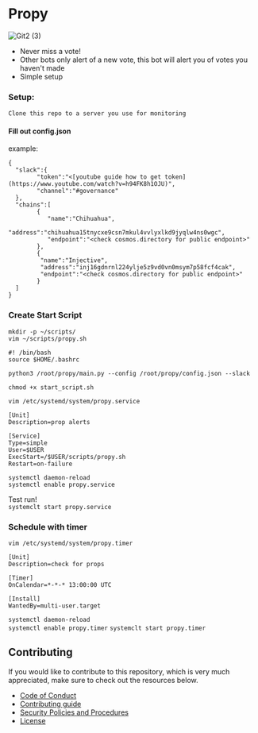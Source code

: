 # Propy

![Git2 (3)](https://user-images.githubusercontent.com/111542162/230439615-5937dd0a-4945-4279-abbf-8950cfddf0d5.png)

[discord invite]: https://discord.com/invite/tSxyyCWgYX
[discord badge]: https://img.shields.io/discord/908044702794801233
[twitter handle]: https://img.shields.io/twitter/follow/WhiteWhaleDefi.svg?style=social&label=Follow
[twitter badge]: https://twitter.com/intent/follow?screen_name=WhiteWhaleDefi

- Never miss a vote!
- Other bots only alert of a new vote, this bot will alert you of votes you haven't made
- Simple setup


### Setup:

`Clone this repo to a server you use for monitoring`

#### Fill out config.json
example: 
```
{
  "slack":{
        "token":"<[youtube guide how to get token](https://www.youtube.com/watch?v=h94FK8h1OJU)",
        "channel":"#governance"
  },
  "chains":[
        {
           "name":"Chihuahua",
           "address":"chihuahua15tnycxe9csn7mkul4vvlyxlkd9jyqlw4ns0wgc",
           "endpoint":"<check cosmos.directory for public endpoint>"
        },
        {
         "name":"Injective",
         "address":"inj16gdnrnl224ylje5z9vd0vn0msym7p58fcf4cak",
         "endpoint":"<check cosmos.directory for public endpoint>"
        }
  ]
}
```

### Create Start Script


`mkdir -p ~/scripts/`  
`vim ~/scripts/propy.sh`

```
#! /bin/bash
source $HOME/.bashrc

python3 /root/propy/main.py --config /root/propy/config.json --slack
```

`chmod +x start_script.sh `

`vim /etc/systemd/system/propy.service`

```
[Unit]
Description=prop alerts

[Service]
Type=simple
User=$USER
ExecStart=/$USER/scripts/propy.sh
Restart=on-failure
```

`systemctl daemon-reload`  
`systemctl enable propy.service`  

Test run!  
`systemclt start propy.service`  

### Schedule with timer 

`vim /etc/systemd/system/propy.timer`

```
[Unit]
Description=check for props

[Timer]
OnCalendar=*-*-* 13:00:00 UTC

[Install]
WantedBy=multi-user.target
```
`systemctl daemon-reload`  
`systemctl enable propy.timer`
`systemclt start propy.timer`  


## Contributing
If you would like to contribute to this repository, which is very much appreciated, make sure to check out the resources below. 
- [Code of Conduct](./docs/CODE_OF_CONDUCT.md)
- [Contributing guide](./docs/CONTRIBUTING.md)
- [Security Policies and Procedures](./docs/SECURITY.md)
- [License](./LICENSE)

